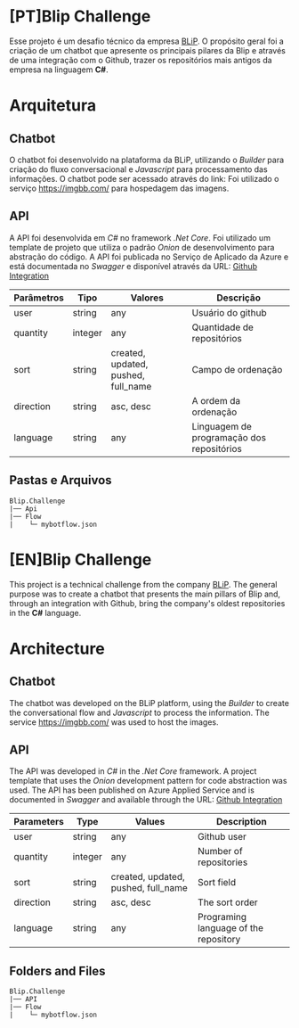 # [PT]Blip Challenge 
Esse projeto é um desafio técnico da empresa [BLiP](https://www.blip.ai). 
O propósito geral foi a criação de um chatbot que apresente os principais pilares da Blip e através de uma integração com o Github, trazer os repositórios mais antigos da empresa na linguagem **C#**.

# Arquitetura
## Chatbot
O chatbot foi desenvolvido na plataforma da BLiP, utilizando o *Builder* para criação do fluxo conversacional e *Javascript* para processamento das informações. O chatbot pode ser acessado através do link: 
Foi utilizado o serviço https://imgbb.com/ para hospedagem das imagens.

## API
A API foi desenvolvida em *C#* no framework *.Net Core*. Foi utilizado um template de projeto que utiliza o padrão *Onion* de desenvolvimento para abstração do código. 
A API foi publicada no Serviço de Aplicado da Azure e está documentada no *Swagger* e disponível através da URL: [Github Integration](https://githubintegration20230125124833.azurewebsites.net/)

| **Parâmetros** | **Tipo** |**Valores** | **Descrição** |
|--|--|--|--|
| user | string | any |Usuário do github  |
| quantity | integer | any | Quantidade de repositórios |
| sort | string | created, updated, pushed, full_name |Campo de ordenação |
| direction | string | asc, desc|A ordem da ordenação |
| language | string | any |Linguagem de programação dos repositórios  |


## Pastas e Arquivos
```
Blip.Challenge
|── Api
|── Flow
|    └─ mybotflow.json
```

# [EN]Blip Challenge 
This project is a technical challenge from the company [BLiP](https://www.blip.ai).
The general purpose was to create a chatbot that presents the main pillars of Blip and, through an integration with Github, bring the company's oldest repositories in the **C#** language.

# Architecture
## Chatbot
The chatbot was developed on the BLiP platform, using the *Builder* to create the conversational flow and *Javascript* to process the information.
The service https://imgbb.com/ was used to host the images.

## API
The API was developed in *C#* in the *.Net Core* framework. A project template that uses the *Onion* development pattern for code abstraction was used.
The API has been published on Azure Applied Service and is documented in *Swagger* and available through the URL: [Github Integration](https://githubintegration20230125124833.azurewebsites.net/)

| **Parameters** | **Type** |**Values** | **Description** |
|--|--|--|--|
| user | string | any | Github user |
| quantity | integer | any | Number of repositories |
| sort | string | created, updated, pushed, full_name | Sort field |
| direction | string | asc, desc| The sort order |
| language | string | any |Programing language of the repository  |


## Folders and Files
```
Blip.Challenge
|── API
|── Flow
|    └─ mybotflow.json
```
